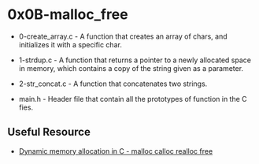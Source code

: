 # 0x0B-malloc_free

* 0-create_array.c - A function that creates an array of chars, and initializes it with a specific char.

* 1-strdup.c - A function that returns a pointer to a newly allocated space in memory, which contains a copy of the string given as a parameter.

* 2-str_concat.c - A function that concatenates two strings.

* main.h - Header file that contain all the prototypes of function in the C fies.

## Useful Resource
* [Dynamic memory allocation in C - malloc calloc realloc free](https://www.youtube.com/watch?v=xDVC3wKjS64)

